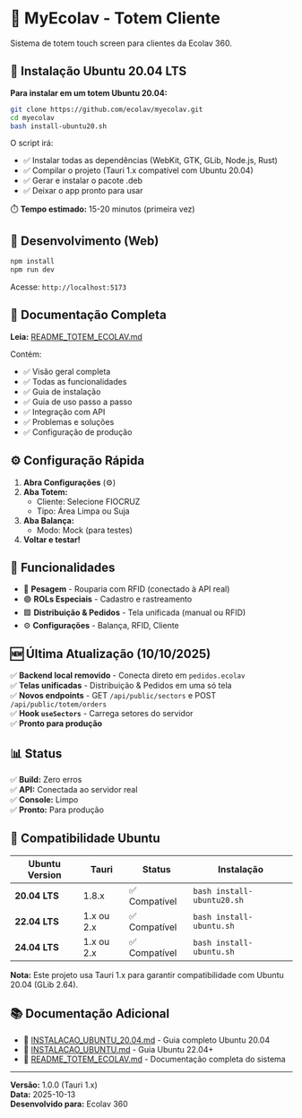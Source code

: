 # 🏥 MyEcolav - Totem Cliente

Sistema de totem touch screen para clientes da Ecolav 360.

## 🚀 Instalação Ubuntu 20.04 LTS

**Para instalar em um totem Ubuntu 20.04:**

```bash
git clone https://github.com/ecolav/myecolav.git
cd myecolav
bash install-ubuntu20.sh
```

O script irá:
- ✅ Instalar todas as dependências (WebKit, GTK, GLib, Node.js, Rust)
- ✅ Compilar o projeto (Tauri 1.x compatível com Ubuntu 20.04)
- ✅ Gerar e instalar o pacote .deb
- ✅ Deixar o app pronto para usar

⏱️ **Tempo estimado:** 15-20 minutos (primeira vez)

## 🚀 Desenvolvimento (Web)

```bash
npm install
npm run dev
```

Acesse: `http://localhost:5173`

## 📖 Documentação Completa

**Leia:** [README_TOTEM_ECOLAV.md](README_TOTEM_ECOLAV.md)

Contém:
- ✅ Visão geral completa
- ✅ Todas as funcionalidades
- ✅ Guia de instalação
- ✅ Guia de uso passo a passo
- ✅ Integração com API
- ✅ Problemas e soluções
- ✅ Configuração de produção

## ⚙️ Configuração Rápida

1. **Abra Configurações** (⚙️)
2. **Aba Totem:**
   - Cliente: Selecione FIOCRUZ
   - Tipo: Área Limpa ou Suja
3. **Aba Balança:**
   - Modo: Mock (para testes)
4. **Voltar e testar!**

## 🎯 Funcionalidades

- 🔵 **Pesagem** - Rouparia com RFID (conectado à API real)
- 🟣 **ROLs Especiais** - Cadastro e rastreamento
- 🟪 **Distribuição & Pedidos** - Tela unificada (manual ou RFID)
- ⚙️ **Configurações** - Balança, RFID, Cliente

## 🆕 Última Atualização (10/10/2025)

✅ **Backend local removido** - Conecta direto em `pedidos.ecolav`  
✅ **Telas unificadas** - Distribuição & Pedidos em uma só tela  
✅ **Novos endpoints** - GET `/api/public/sectors` e POST `/api/public/totem/orders`  
✅ **Hook `useSectors`** - Carrega setores do servidor  
✅ **Pronto para produção**

## 📊 Status

✅ **Build:** Zero erros  
✅ **API:** Conectada ao servidor real  
✅ **Console:** Limpo  
✅ **Pronto:** Para produção

## 🐧 Compatibilidade Ubuntu

| Ubuntu Version | Tauri | Status | Instalação |
|---------------|-------|--------|------------|
| **20.04 LTS** | 1.8.x | ✅ Compatível | `bash install-ubuntu20.sh` |
| **22.04 LTS** | 1.x ou 2.x | ✅ Compatível | `bash install-ubuntu.sh` |
| **24.04 LTS** | 1.x ou 2.x | ✅ Compatível | `bash install-ubuntu.sh` |

**Nota:** Este projeto usa Tauri 1.x para garantir compatibilidade com Ubuntu 20.04 (GLib 2.64).

## 📚 Documentação Adicional

- 📖 [INSTALACAO_UBUNTU_20.04.md](INSTALACAO_UBUNTU_20.04.md) - Guia completo Ubuntu 20.04
- 📖 [INSTALACAO_UBUNTU.md](INSTALACAO_UBUNTU.md) - Guia Ubuntu 22.04+
- 📖 [README_TOTEM_ECOLAV.md](README_TOTEM_ECOLAV.md) - Documentação completa do sistema

---

**Versão:** 1.0.0 (Tauri 1.x)  
**Data:** 2025-10-13  
**Desenvolvido para:** Ecolav 360

